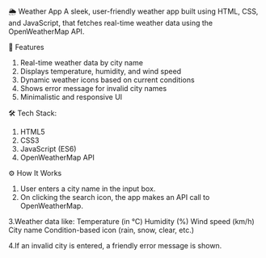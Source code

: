 🌦️ Weather App
A sleek, user-friendly weather app built using HTML, CSS, and JavaScript, that fetches real-time weather data using the OpenWeatherMap API.

📌 Features
1. Real-time weather data by city name
2. Displays temperature, humidity, and wind speed
3. Dynamic weather icons based on current conditions
4. Shows error message for invalid city names
5. Minimalistic and responsive UI

🛠️ Tech Stack:
1. HTML5
2. CSS3
3. JavaScript (ES6)
4. OpenWeatherMap API

⚙️ How It Works
1. User enters a city name in the input box.
2. On clicking the search icon, the app makes an API call to OpenWeatherMap.

3.Weather data like:
   Temperature (in °C)
   Humidity (%)
   Wind speed (km/h)
   City name
   Condition-based icon (rain, snow, clear, etc.)

4.If an invalid city is entered, a friendly error message is shown.



